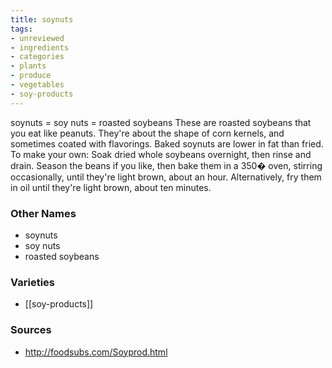 ```yaml
---
title: soynuts
tags:
- unreviewed
- ingredients
- categories
- plants
- produce
- vegetables
- soy-products
---
```

soynuts = soy nuts = roasted soybeans These are roasted soybeans that you eat like peanuts. They're about the shape of corn kernels, and sometimes coated with flavorings. Baked soynuts are lower in fat than fried. To make your own: Soak dried whole soybeans overnight, then rinse and drain. Season the beans if you like, then bake them in a 350� oven, stirring occasionally, until they're light brown, about an hour. Alternatively, fry them in oil until they're light brown, about ten minutes.

### Other Names

* soynuts
* soy nuts
* roasted soybeans

### Varieties

* [[soy-products]]

### Sources
* http://foodsubs.com/Soyprod.html
